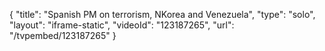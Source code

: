 {
    "title": "Spanish PM on terrorism, NKorea and Venezuela",
    "type": "solo",
    "layout": "iframe-static",
    "videoId": "123187265",
    "url": "\/tvpembed\/123187265"
}